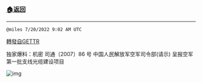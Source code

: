 ###  [:house:返回](README.md)
---


`@miles 7/20/2022 9:02 AM UTC`

[轉發自GETTR](https://gettr.com/post/p1j0etlb99f)

独家爆料：机密 司通〔2007〕86 号 
中国人民解放军空军司令部(请示) 
呈报空军第一批支线光缆建设项目

![img](https://media.gettr.com/group10/getter/2022/07/20/08/8e489545-825a-3087-7715-f93e66dff39b/out.jpg)
